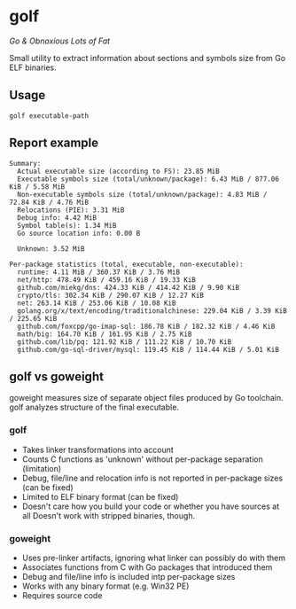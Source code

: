 golf
======

_Go & Obnoxious Lots of Fat_

Small utility to extract information about sections and symbols size from Go
ELF binaries.

Usage
-------

```
golf executable-path
```

Report example
----------------

```
Summary:
  Actual executable size (according to FS): 23.85 MiB
  Executable symbols size (total/unknown/package): 6.43 MiB / 877.06 KiB / 5.58 MiB
  Non-executable symbols size (total/unknown/package): 4.83 MiB / 72.84 KiB / 4.76 MiB
  Relocations (PIE): 3.31 MiB
  Debug info: 4.42 MiB
  Symbol table(s): 1.34 MiB
  Go source location info: 0.00 B

  Unknown: 3.52 MiB

Per-package statistics (total, executable, non-executable):
  runtime: 4.11 MiB / 360.37 KiB / 3.76 MiB
  net/http: 478.49 KiB / 459.16 KiB / 19.33 KiB
  github.com/miekg/dns: 424.33 KiB / 414.42 KiB / 9.90 KiB
  crypto/tls: 302.34 KiB / 290.07 KiB / 12.27 KiB
  net: 263.14 KiB / 253.06 KiB / 10.08 KiB
  golang.org/x/text/encoding/traditionalchinese: 229.04 KiB / 3.39 KiB / 225.65 KiB
  github.com/foxcpp/go-imap-sql: 186.78 KiB / 182.32 KiB / 4.46 KiB
  math/big: 164.70 KiB / 161.95 KiB / 2.75 KiB
  github.com/lib/pq: 121.92 KiB / 111.22 KiB / 10.70 KiB
  github.com/go-sql-driver/mysql: 119.45 KiB / 114.44 KiB / 5.01 KiB
```

golf vs goweight
------------------

goweight measures size of separate object files produced by Go toolchain. golf
analyzes structure of the final executable.

### golf
- Takes linker transformations into account
- Counts C functions as 'unknown' without per-package separation (limitation)
- Debug, file/line and relocation info is not reported in per-package sizes (can be fixed)
- Limited to ELF binary format (can be fixed)
- Doesn't care how you build your code or whether you have sources at all
  Doesn't work with stripped binaries, though.

### goweight
- Uses pre-linker artifacts, ignoring what linker can possibly do with them
- Associates functions from C with Go packages that introduced them
- Debug and file/line info is included intp per-package sizes
- Works with any binary format (e.g. Win32 PE)
- Requires source code 
